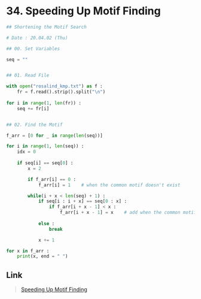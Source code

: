# 34. Speeding Up Motif Finding
```python
## Shortening the Motif Search

# Date : 20.04.02 (Thu)

## 00. Set Variables

seq = ""


## 01. Read File

with open("rosalind_kmp.txt") as f :
	fr = f.read().strip().split("\n")
  
for i in range(1, len(fr)) :
	seq += fr[i]


## 02. Find the Motif

f_arr = [0 for _ in range(len(seq))]

for i in range(1, len(seq)) :
	idx = 0
	
	if seq[i] == seq[0] :
		x = 2

		if f_arr[i] == 0 :
			f_arr[i] = 1	# when the common motif doesn't exist

		while(i + x < len(seq) + 1) :
			if seq[i : i + x] == seq[0 : x] :
				if f_arr[i + x - 1] < x :
					f_arr[i + x - 1] = x	# add when the common motif doesn't exist
			
			else :
				break

			x += 1

for x in f_arr :
	print(x, end = " ")
```
## Link
> [Speeding Up Motif Finding](http://rosalind.info/problems/kmp/)
